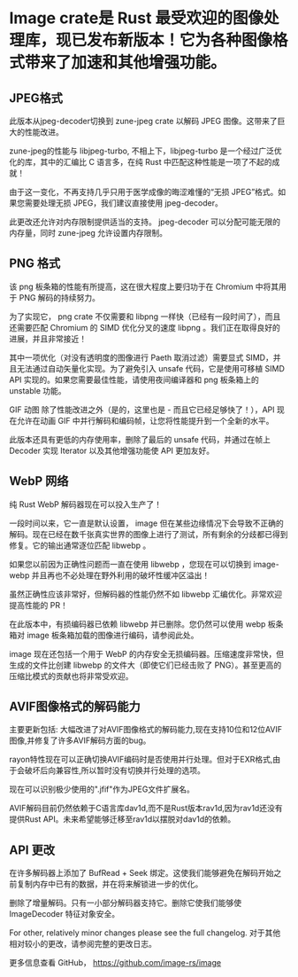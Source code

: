 # Image crate是 Rust 最受欢迎的图像处理库，现已发布新版本！它为各种图像格式带来了加速和其他增强功能。

## JPEG格式
此版本从jpeg-decoder切换到 zune-jpeg crate 以解码 JPEG 图像。这带来了巨大的性能改进。

zune-jpeg的性能与 libjpeg-turbo,  不相上下，libjpeg-turbo 是一个经过广泛优化的库，其中的汇编比 C 语言多，在纯 Rust 中匹配这种性能是一项了不起的成就！

由于这一变化，不再支持几乎只用于医学成像的晦涩难懂的“无损 JPEG”格式。如果您需要处理无损 JPEG，我们建议直接使用 jpeg-decoder。

此更改还允许对内存限制提供适当的支持。 jpeg-decoder 可以分配可能无限的内存量，同时 zune-jpeg 允许设置内存限制。

## PNG 格式
该 png 板条箱的性能有所提高，这在很大程度上要归功于在 Chromium 中将其用于 PNG 解码的持续努力。

为了实现它， png crate 不仅需要和 libpng 一样快（已经有一段时间了），而且还需要匹配 Chromium 的 SIMD 优化分叉的速度 libpng 。我们正在取得良好的进展，并且非常接近！

其中一项优化（对没有透明度的图像进行 Paeth 取消过滤）需要显式 SIMD，并且无法通过自动矢量化实现。为了避免引入 unsafe 代码，它是使用可移植 SIMD API 实现的。如果您需要最佳性能，请使用夜间编译器和 png 板条箱上的 unstable 功能。

GIF 动图
除了性能改进之外（是的，这里也是 - 而且它已经足够快了！），API 现在允许在动画 GIF 中并行解码和编码帧，让您将性能提升到一个全新的水平。

此版本还具有更低的内存使用率，删除了最后的 unsafe 代码，并通过在帧上 Decoder 实现 Iterator 以及其他增强功能使 API 更加友好。

## WebP 网络
纯 Rust WebP 解码器现在可以投入生产了！

一段时间以来，它一直是默认设置， image 但在某些边缘情况下会导致不正确的解码。现在已经在数千张真实世界的图像上进行了测试，所有剩余的分歧都已得到修复。它的输出通常逐位匹配 libwebp 。

如果您以前因为正确性问题而一直在使用 libwebp ，您现在可以切换到 image-webp 并且再也不必处理在野外利用的破坏性缓冲区溢出！

虽然正确性应该非常好，但解码器的性能仍然不如 libwebp 汇编优化。非常欢迎提高性能的 PR！

在此版本中，有损编码器已依赖 libwebp 并已删除。您仍然可以使用 webp 板条箱对 image 板条箱加载的图像进行编码，请参阅此处。

image 现在还包括一个用于 WebP 的内存安全无损编码器。压缩速度非常快，但生成的文件比创建 libwebp 的文件大（即使它们已经击败了 PNG）。甚至更高的压缩比模式的贡献也将非常受欢迎。

## AVIF图像格式的解码能力

主要更新包括:
大幅改进了对AVIF图像格式的解码能力,现在支持10位和12位AVIF图像,并修复了许多AVIF解码方面的bug。

rayon特性现在可以正确切换AVIF编码时是否使用并行处理。但对于EXR格式,由于会破坏后向兼容性,所以暂时没有切换并行处理的选项。

现在可以识别极少使用的".jfif"作为JPEG文件扩展名。

AVIF解码目前仍然依赖于C语言库dav1d,而不是Rust版本rav1d,因为rav1d还没有提供Rust API。未来希望能够迁移至rav1d以摆脱对dav1d的依赖。


## API 更改
在许多解码器上添加了 BufRead + Seek 绑定。这使我们能够避免在解码开始之前复制内存中已有的数据，并在将来解锁进一步的优化。

删除了增量解码。只有一小部分解码器支持它。删除它使我们能够使 ImageDecoder 特征对象安全。

For other, relatively minor changes please see the full changelog.
对于其他相对较小的更改，请参阅完整的更改日志。

更多信息查看 GitHub， https://github.com/image-rs/image